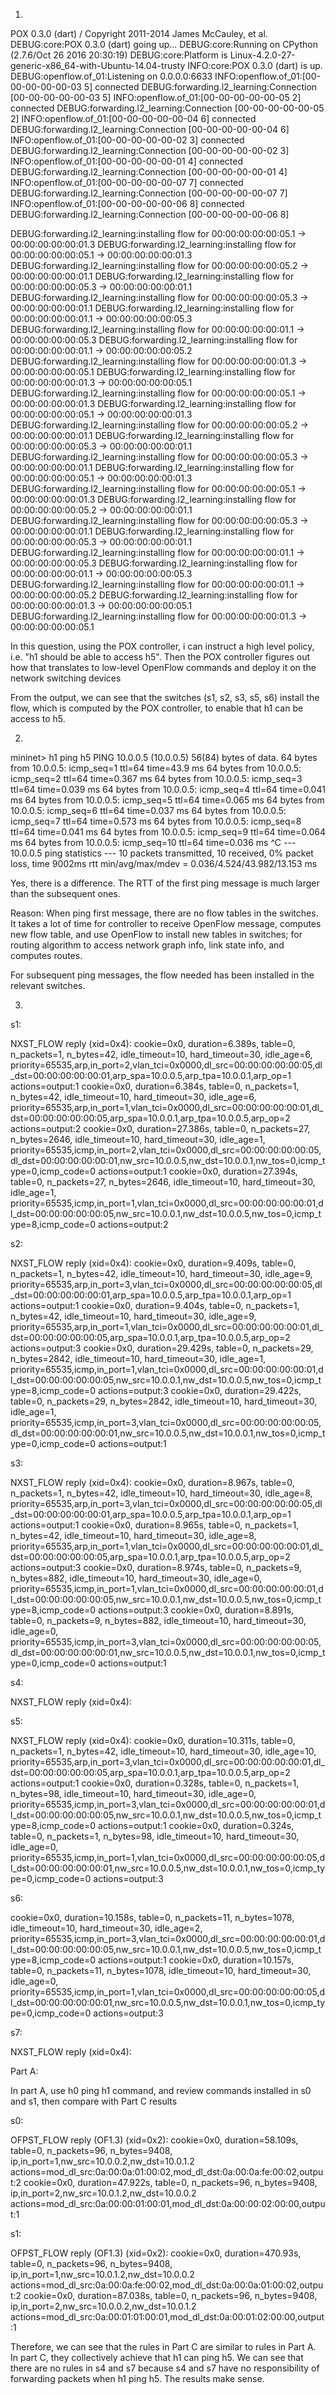 1)
POX 0.3.0 (dart) / Copyright 2011-2014 James McCauley, et al.
DEBUG:core:POX 0.3.0 (dart) going up...
DEBUG:core:Running on CPython (2.7.6/Oct 26 2016 20:30:19)
DEBUG:core:Platform is Linux-4.2.0-27-generic-x86_64-with-Ubuntu-14.04-trusty
INFO:core:POX 0.3.0 (dart) is up.
DEBUG:openflow.of_01:Listening on 0.0.0.0:6633
INFO:openflow.of_01:[00-00-00-00-00-03 5] connected
DEBUG:forwarding.l2_learning:Connection [00-00-00-00-00-03 5]
INFO:openflow.of_01:[00-00-00-00-00-05 2] connected
DEBUG:forwarding.l2_learning:Connection [00-00-00-00-00-05 2]
INFO:openflow.of_01:[00-00-00-00-00-04 6] connected
DEBUG:forwarding.l2_learning:Connection [00-00-00-00-00-04 6]
INFO:openflow.of_01:[00-00-00-00-00-02 3] connected
DEBUG:forwarding.l2_learning:Connection [00-00-00-00-00-02 3]
INFO:openflow.of_01:[00-00-00-00-00-01 4] connected
DEBUG:forwarding.l2_learning:Connection [00-00-00-00-00-01 4]
INFO:openflow.of_01:[00-00-00-00-00-07 7] connected
DEBUG:forwarding.l2_learning:Connection [00-00-00-00-00-07 7]
INFO:openflow.of_01:[00-00-00-00-00-06 8] connected
DEBUG:forwarding.l2_learning:Connection [00-00-00-00-00-06 8]

DEBUG:forwarding.l2_learning:installing flow for 00:00:00:00:00:05.1 -> 00:00:00:00:00:01.3
DEBUG:forwarding.l2_learning:installing flow for 00:00:00:00:00:05.1 -> 00:00:00:00:00:01.3
DEBUG:forwarding.l2_learning:installing flow for 00:00:00:00:00:05.2 -> 00:00:00:00:00:01.1
DEBUG:forwarding.l2_learning:installing flow for 00:00:00:00:00:05.3 -> 00:00:00:00:00:01.1
DEBUG:forwarding.l2_learning:installing flow for 00:00:00:00:00:05.3 -> 00:00:00:00:00:01.1
DEBUG:forwarding.l2_learning:installing flow for 00:00:00:00:00:01.1 -> 00:00:00:00:00:05.3
DEBUG:forwarding.l2_learning:installing flow for 00:00:00:00:00:01.1 -> 00:00:00:00:00:05.3
DEBUG:forwarding.l2_learning:installing flow for 00:00:00:00:00:01.1 -> 00:00:00:00:00:05.2
DEBUG:forwarding.l2_learning:installing flow for 00:00:00:00:00:01.3 -> 00:00:00:00:00:05.1
DEBUG:forwarding.l2_learning:installing flow for 00:00:00:00:00:01.3 -> 00:00:00:00:00:05.1
DEBUG:forwarding.l2_learning:installing flow for 00:00:00:00:00:05.1 -> 00:00:00:00:00:01.3
DEBUG:forwarding.l2_learning:installing flow for 00:00:00:00:00:05.1 -> 00:00:00:00:00:01.3
DEBUG:forwarding.l2_learning:installing flow for 00:00:00:00:00:05.2 -> 00:00:00:00:00:01.1
DEBUG:forwarding.l2_learning:installing flow for 00:00:00:00:00:05.3 -> 00:00:00:00:00:01.1
DEBUG:forwarding.l2_learning:installing flow for 00:00:00:00:00:05.3 -> 00:00:00:00:00:01.1
DEBUG:forwarding.l2_learning:installing flow for 00:00:00:00:00:05.1 -> 00:00:00:00:00:01.3
DEBUG:forwarding.l2_learning:installing flow for 00:00:00:00:00:05.1 -> 00:00:00:00:00:01.3
DEBUG:forwarding.l2_learning:installing flow for 00:00:00:00:00:05.2 -> 00:00:00:00:00:01.1
DEBUG:forwarding.l2_learning:installing flow for 00:00:00:00:00:05.3 -> 00:00:00:00:00:01.1
DEBUG:forwarding.l2_learning:installing flow for 00:00:00:00:00:05.3 -> 00:00:00:00:00:01.1
DEBUG:forwarding.l2_learning:installing flow for 00:00:00:00:00:01.1 -> 00:00:00:00:00:05.3
DEBUG:forwarding.l2_learning:installing flow for 00:00:00:00:00:01.1 -> 00:00:00:00:00:05.3
DEBUG:forwarding.l2_learning:installing flow for 00:00:00:00:00:01.1 -> 00:00:00:00:00:05.2
DEBUG:forwarding.l2_learning:installing flow for 00:00:00:00:00:01.3 -> 00:00:00:00:00:05.1
DEBUG:forwarding.l2_learning:installing flow for 00:00:00:00:00:01.3 -> 00:00:00:00:00:05.1

In this question, using the POX controller, i can instruct a high level policy, i.e. "h1 should be able to access h5". Then the POX controller figures out how that translates to low-level OpenFlow commands and deploy it on the network switching devices

From the output, we can see that the switches (s1, s2, s3, s5, s6) install the flow, which is computed by the POX controller, to enable that h1 can be access to h5.

2)

mininet> h1 ping h5
PING 10.0.0.5 (10.0.0.5) 56(84) bytes of data.
64 bytes from 10.0.0.5: icmp_seq=1 ttl=64 time=43.9 ms
64 bytes from 10.0.0.5: icmp_seq=2 ttl=64 time=0.367 ms
64 bytes from 10.0.0.5: icmp_seq=3 ttl=64 time=0.039 ms
64 bytes from 10.0.0.5: icmp_seq=4 ttl=64 time=0.041 ms
64 bytes from 10.0.0.5: icmp_seq=5 ttl=64 time=0.065 ms
64 bytes from 10.0.0.5: icmp_seq=6 ttl=64 time=0.037 ms
64 bytes from 10.0.0.5: icmp_seq=7 ttl=64 time=0.573 ms
64 bytes from 10.0.0.5: icmp_seq=8 ttl=64 time=0.041 ms
64 bytes from 10.0.0.5: icmp_seq=9 ttl=64 time=0.064 ms
64 bytes from 10.0.0.5: icmp_seq=10 ttl=64 time=0.036 ms
^C
--- 10.0.0.5 ping statistics ---
10 packets transmitted, 10 received, 0% packet loss, time 9002ms
rtt min/avg/max/mdev = 0.036/4.524/43.982/13.153 ms


Yes, there is a difference. The RTT of the first ping message is much larger than the subsequent ones.

Reason:
When ping first message, there are no flow tables in the switches. It takes a lot of time for controller to receive OpenFlow message, computes new flow table, and use OpenFlow to install new tables in switches; for routing algorithm to access network graph info, link state info, and computes routes.

For subsequent ping messages, the flow needed has been installed in the relevant switches.

3)

s1:

NXST_FLOW reply (xid=0x4):
cookie=0x0, duration=6.389s, table=0, n_packets=1, n_bytes=42, idle_timeout=10, hard_timeout=30, idle_age=6, priority=65535,arp,in_port=2,vlan_tci=0x0000,dl_src=00:00:00:00:00:05,dl_dst=00:00:00:00:00:01,arp_spa=10.0.0.5,arp_tpa=10.0.0.1,arp_op=1 actions=output:1
cookie=0x0, duration=6.384s, table=0, n_packets=1, n_bytes=42, idle_timeout=10, hard_timeout=30, idle_age=6, priority=65535,arp,in_port=1,vlan_tci=0x0000,dl_src=00:00:00:00:00:01,dl_dst=00:00:00:00:00:05,arp_spa=10.0.0.1,arp_tpa=10.0.0.5,arp_op=2 actions=output:2
cookie=0x0, duration=27.386s, table=0, n_packets=27, n_bytes=2646, idle_timeout=10, hard_timeout=30, idle_age=1, priority=65535,icmp,in_port=2,vlan_tci=0x0000,dl_src=00:00:00:00:00:05,dl_dst=00:00:00:00:00:01,nw_src=10.0.0.5,nw_dst=10.0.0.1,nw_tos=0,icmp_type=0,icmp_code=0 actions=output:1
cookie=0x0, duration=27.394s, table=0, n_packets=27, n_bytes=2646, idle_timeout=10, hard_timeout=30, idle_age=1, priority=65535,icmp,in_port=1,vlan_tci=0x0000,dl_src=00:00:00:00:00:01,dl_dst=00:00:00:00:00:05,nw_src=10.0.0.1,nw_dst=10.0.0.5,nw_tos=0,icmp_type=8,icmp_code=0 actions=output:2

s2:

NXST_FLOW reply (xid=0x4):
cookie=0x0, duration=9.409s, table=0, n_packets=1, n_bytes=42, idle_timeout=10, hard_timeout=30, idle_age=9, priority=65535,arp,in_port=3,vlan_tci=0x0000,dl_src=00:00:00:00:00:05,dl_dst=00:00:00:00:00:01,arp_spa=10.0.0.5,arp_tpa=10.0.0.1,arp_op=1 actions=output:1
cookie=0x0, duration=9.404s, table=0, n_packets=1, n_bytes=42, idle_timeout=10, hard_timeout=30, idle_age=9, priority=65535,arp,in_port=1,vlan_tci=0x0000,dl_src=00:00:00:00:00:01,dl_dst=00:00:00:00:00:05,arp_spa=10.0.0.1,arp_tpa=10.0.0.5,arp_op=2 actions=output:3
cookie=0x0, duration=29.429s, table=0, n_packets=29, n_bytes=2842, idle_timeout=10, hard_timeout=30, idle_age=1, priority=65535,icmp,in_port=1,vlan_tci=0x0000,dl_src=00:00:00:00:00:01,dl_dst=00:00:00:00:00:05,nw_src=10.0.0.1,nw_dst=10.0.0.5,nw_tos=0,icmp_type=8,icmp_code=0 actions=output:3
cookie=0x0, duration=29.422s, table=0, n_packets=29, n_bytes=2842, idle_timeout=10, hard_timeout=30, idle_age=1, priority=65535,icmp,in_port=3,vlan_tci=0x0000,dl_src=00:00:00:00:00:05,dl_dst=00:00:00:00:00:01,nw_src=10.0.0.5,nw_dst=10.0.0.1,nw_tos=0,icmp_type=0,icmp_code=0 actions=output:1

s3:

NXST_FLOW reply (xid=0x4):
cookie=0x0, duration=8.967s, table=0, n_packets=1, n_bytes=42, idle_timeout=10, hard_timeout=30, idle_age=8, priority=65535,arp,in_port=3,vlan_tci=0x0000,dl_src=00:00:00:00:00:05,dl_dst=00:00:00:00:00:01,arp_spa=10.0.0.5,arp_tpa=10.0.0.1,arp_op=1 actions=output:1
cookie=0x0, duration=8.965s, table=0, n_packets=1, n_bytes=42, idle_timeout=10, hard_timeout=30, idle_age=8, priority=65535,arp,in_port=1,vlan_tci=0x0000,dl_src=00:00:00:00:00:01,dl_dst=00:00:00:00:00:05,arp_spa=10.0.0.1,arp_tpa=10.0.0.5,arp_op=2 actions=output:3
cookie=0x0, duration=8.974s, table=0, n_packets=9, n_bytes=882, idle_timeout=10, hard_timeout=30, idle_age=0, priority=65535,icmp,in_port=1,vlan_tci=0x0000,dl_src=00:00:00:00:00:01,dl_dst=00:00:00:00:00:05,nw_src=10.0.0.1,nw_dst=10.0.0.5,nw_tos=0,icmp_type=8,icmp_code=0 actions=output:3
cookie=0x0, duration=8.891s, table=0, n_packets=9, n_bytes=882, idle_timeout=10, hard_timeout=30, idle_age=0, priority=65535,icmp,in_port=3,vlan_tci=0x0000,dl_src=00:00:00:00:00:05,dl_dst=00:00:00:00:00:01,nw_src=10.0.0.5,nw_dst=10.0.0.1,nw_tos=0,icmp_type=0,icmp_code=0 actions=output:1

s4:

NXST_FLOW reply (xid=0x4):

s5:

NXST_FLOW reply (xid=0x4):
cookie=0x0, duration=10.311s, table=0, n_packets=1, n_bytes=42, idle_timeout=10, hard_timeout=30, idle_age=10, priority=65535,arp,in_port=3,vlan_tci=0x0000,dl_src=00:00:00:00:00:01,dl_dst=00:00:00:00:00:05,arp_spa=10.0.0.1,arp_tpa=10.0.0.5,arp_op=2 actions=output:1
cookie=0x0, duration=0.328s, table=0, n_packets=1, n_bytes=98, idle_timeout=10, hard_timeout=30, idle_age=0, priority=65535,icmp,in_port=3,vlan_tci=0x0000,dl_src=00:00:00:00:00:01,dl_dst=00:00:00:00:00:05,nw_src=10.0.0.1,nw_dst=10.0.0.5,nw_tos=0,icmp_type=8,icmp_code=0 actions=output:1
cookie=0x0, duration=0.324s, table=0, n_packets=1, n_bytes=98, idle_timeout=10, hard_timeout=30, idle_age=0, priority=65535,icmp,in_port=1,vlan_tci=0x0000,dl_src=00:00:00:00:00:05,dl_dst=00:00:00:00:00:01,nw_src=10.0.0.5,nw_dst=10.0.0.1,nw_tos=0,icmp_type=0,icmp_code=0 actions=output:3

s6:

cookie=0x0, duration=10.158s, table=0, n_packets=11, n_bytes=1078, idle_timeout=10, hard_timeout=30, idle_age=2, priority=65535,icmp,in_port=3,vlan_tci=0x0000,dl_src=00:00:00:00:00:01,dl_dst=00:00:00:00:00:05,nw_src=10.0.0.1,nw_dst=10.0.0.5,nw_tos=0,icmp_type=8,icmp_code=0 actions=output:1
cookie=0x0, duration=10.157s, table=0, n_packets=11, n_bytes=1078, idle_timeout=10, hard_timeout=30, idle_age=0, priority=65535,icmp,in_port=1,vlan_tci=0x0000,dl_src=00:00:00:00:00:05,dl_dst=00:00:00:00:00:01,nw_src=10.0.0.5,nw_dst=10.0.0.1,nw_tos=0,icmp_type=0,icmp_code=0 actions=output:3

s7:

NXST_FLOW reply (xid=0x4):

Part A:

In part A, use h0 ping h1 command, and review commands installed in s0 and s1, then compare with Part C results

s0:

OFPST_FLOW reply (OF1.3) (xid=0x2):
cookie=0x0, duration=58.109s, table=0, n_packets=96, n_bytes=9408, ip,in_port=1,nw_src=10.0.0.2,nw_dst=10.0.1.2 actions=mod_dl_src:0a:00:0a:01:00:02,mod_dl_dst:0a:00:0a:fe:00:02,output:2
cookie=0x0, duration=47.922s, table=0, n_packets=96, n_bytes=9408, ip,in_port=2,nw_src=10.0.1.2,nw_dst=10.0.0.2 actions=mod_dl_src:0a:00:00:01:00:01,mod_dl_dst:0a:00:00:02:00:00,output:1

s1:

OFPST_FLOW reply (OF1.3) (xid=0x2):
cookie=0x0, duration=470.93s, table=0, n_packets=96, n_bytes=9408, ip,in_port=1,nw_src=10.0.1.2,nw_dst=10.0.0.2 actions=mod_dl_src:0a:00:0a:fe:00:02,mod_dl_dst:0a:00:0a:01:00:02,output:2
cookie=0x0, duration=87.038s, table=0, n_packets=96, n_bytes=9408, ip,in_port=2,nw_src=10.0.0.2,nw_dst=10.0.1.2 actions=mod_dl_src:0a:00:01:01:00:01,mod_dl_dst:0a:00:01:02:00:00,output:1

Therefore, we can see that the rules in Part C are similar to rules in Part A.
In part C, they collectively achieve that h1 can ping h5. We can see that there are no rules in s4 and s7 because s4 and s7 have no responsibility of forwarding packets when h1 ping h5. The results make sense.




